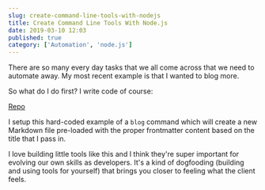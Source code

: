 ```yaml
---
slug: create-command-line-tools-with-nodejs
title: Create Command Line Tools With Node.js
date: 2019-03-10 12:03
published: true
category: ['Automation', 'node.js']
---
```


There are so many every day tasks that we all come across that we need to automate away.
My most recent example is that I wanted to blog more.

So what do I do first? I write code of course:

[Repo](https://github.com/johnlindquist/blog)

I setup this hard-coded example of a `blog` command which will create a new Markdown file pre-loaded with the proper frontmatter content based on the title that I pass in.

I love building little tools like this and I think they're super important for evolving our own skills as developers. It's a kind of dogfooding (building and using tools for yourself) that brings you closer to feeling what the client feels.
